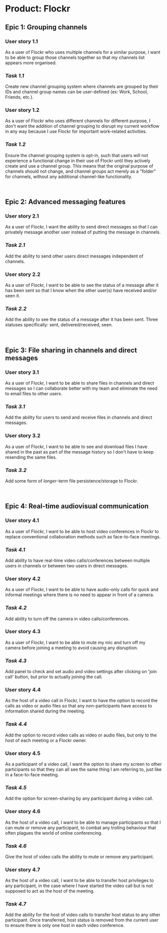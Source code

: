 # **Product:** Flockr #

## **Epic 1:** Grouping channels ##
### **User story 1.1** ###
As a user of Flockr who uses multiple channels for a similar purpose, I want to be able to group those channels together so that my channels list appears more organised.

### *Task 1.1* ###
Create new channel grouping system where channels are grouped by their IDs and channel group names can be user-defined (ex: Work, School, Friends, etc.).

### **User story 1.2** ###
As a user of Flockr who uses different channels for different purpose, I don't want the addition of channel grouping to disrupt my current workflow in any way because I use Flockr for important work-related activities.

### *Task 1.2* ###
Ensure the channel grouping system is opt-in, such that users will not experience a functional change in their use of Flockr until they actively create and use a channel group. This means that the original purpose of channels should not change, and channel groups act merely as a "folder" for channels, without any additional channel-like functionality.

</br>

## **Epic 2:** Advanced messaging features ##
### **User story 2.1** ###
As a user of Flockr, I want the ability to send direct messages so that I can privately message another user instead of putting the message in channels.

### *Task 2.1* ###
Add the ability to send other users direct messages independent of channels.

### **User story 2.2** ###
As a user of Flockr, I want to be able to see the status of a message after it has been sent so that I know when the other user(s) have received and/or seen it.

### *Task 2.2* ###
Add the ability to see the status of a message after it has been sent. Three statuses specifically: sent, delivered/received, seen.

</br>

## **Epic 3:** File sharing in channels and direct messages ##
### **User story 3.1** ###
As a user of Flockr, I want to be able to share files in channels and direct messages so I can collaborate better with my team and eliminate the need to email files to other users.

### *Task 3.1* ### 
Add the ability for users to send and receive files in channels and direct messages.

### **User story 3.2** ###
As a user of Flockr, I want to be able to see and download files I have shared in the past as part of the message history so I don't have to keep resending the same files.

### *Task 3.2* ###
Add some form of *longer*-term file persistence/storage to Flockr.

</br>

## **Epic 4:** Real-time audiovisual communication ##
### **User story 4.1** ###
As a user of Flockr, I want to be able to host video conferences in Flockr to replace conventional collaboration methods such as face-to-face meetings.

### *Task 4.1* ###
Add ability to have real-time video calls/conferences between multiple users in channels or between two users in direct messages.

### **User story 4.2** ###
As a user of Flockr, I want to be able to have audio-only calls for quick and informal meetings where there is no need to appear in front of a camera.

### *Task 4.2* ###
Add ability to turn off the camera in video calls/conferences.

### **User story 4.3** ###
As a user of Flockr, I want to be able to mute my mic and turn off my camera before joining a meeting to avoid causing any disruption.

### *Task 4.3* ###
Add panel to check and set audio and video settings after clicking on 'join call' button, but prior to actually joining the call.

### **User story 4.4** ###
As the host of a video call in Flockr, I want to have the option to record the calls as video or audio files so that any non-participants have access to information shared during the meeting.

### *Task 4.4* ###
Add the option to record video calls as video or audio files, but only to the host of each meeting or a Flockr owner.

### **User story 4.5** ###
As a participant of a video call, I want the option to share my screen to other participants so that they can all see the same thing I am referring to, just like in a face-to-face meeting.

### *Task 4.5* ###
Add the option for screen-sharing by any participant during a video call.

### **User story 4.6** ###
As the host of a video call, I want to be able to manage participants so that I can mute or remove any participant, to combat any trolling behaviour that often plagues the world of online conferencing.

### *Task 4.6* ###
Give the host of video calls the ability to mute or remove any participant.

### **User story 4.7** ###
As the host of a video call, I want to be able to transfer host privileges to any participant, in the case where I have started the video call but is not supposed to act as the host of the meeting.

### *Task 4.7* ###
Add the ability for the host of video calls to transfer host status to any other participant. Once transferred, host status is removed from the current user to ensure there is only one host in each video conference.